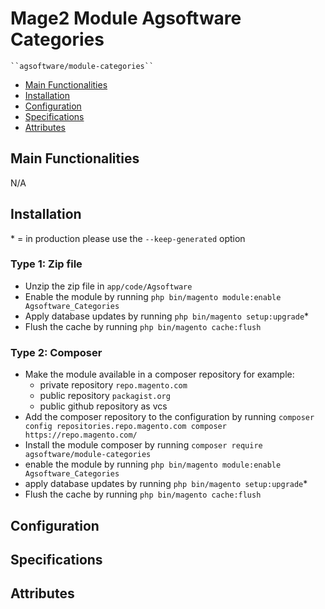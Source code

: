 # Mage2 Module Agsoftware Categories

    ``agsoftware/module-categories``

 - [Main Functionalities](#markdown-header-main-functionalities)
 - [Installation](#markdown-header-installation)
 - [Configuration](#markdown-header-configuration)
 - [Specifications](#markdown-header-specifications)
 - [Attributes](#markdown-header-attributes)


## Main Functionalities
N/A

## Installation
\* = in production please use the `--keep-generated` option

### Type 1: Zip file

 - Unzip the zip file in `app/code/Agsoftware`
 - Enable the module by running `php bin/magento module:enable Agsoftware_Categories`
 - Apply database updates by running `php bin/magento setup:upgrade`\*
 - Flush the cache by running `php bin/magento cache:flush`

### Type 2: Composer

 - Make the module available in a composer repository for example:
    - private repository `repo.magento.com`
    - public repository `packagist.org`
    - public github repository as vcs
 - Add the composer repository to the configuration by running `composer config repositories.repo.magento.com composer https://repo.magento.com/`
 - Install the module composer by running `composer require agsoftware/module-categories`
 - enable the module by running `php bin/magento module:enable Agsoftware_Categories`
 - apply database updates by running `php bin/magento setup:upgrade`\*
 - Flush the cache by running `php bin/magento cache:flush`


## Configuration




## Specifications




## Attributes



